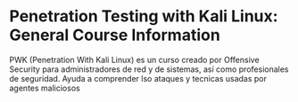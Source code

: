 # Penetration Testing with Kali Linux: General Course Information

PWK (Penetration With Kali Linux) es un curso creado por Offensive Security para administradores de red y de sistemas, así como profesionales de seguridad. Ayuda a comprender lso ataques y tecnicas usadas por agentes maliciosos
